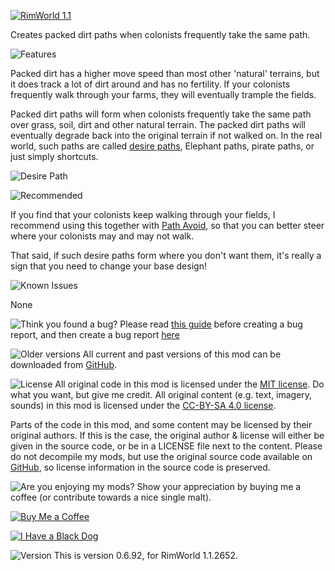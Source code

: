 [![RimWorld 1.1](https://img.shields.io/badge/RimWorld-1.1-brightgreen.svg)](http://rimworldgame.com/)

Creates packed dirt paths when colonists frequently take the same path.


  
  
![Features](https://banners.karel-kroeze.nl/title/Features.png)

Packed dirt has a higher move speed than most other 'natural' terrains, but it does track a lot of dirt around and has no fertility. If your colonists frequently walk through your farms, they will eventually trample the fields.

Packed dirt paths will form when colonists frequently take the same path over grass, soil, dirt and other natural terrain. The packed dirt paths will eventually degrade back into the original terrain if not walked on. In the real world, such paths are called [desire paths](https://en.wikipedia.org/wiki/Desire_path), Elephant paths, pirate paths, or just simply shortcuts.

![Desire Path](https://i.ibb.co/gF6Sw3t/image.png)


  
  
![Recommended](https://banners.karel-kroeze.nl/title/Recommended.png)

If you find that your colonists keep walking through your fields, I recommend using this together with
[Path Avoid](https://steamcommunity.com/sharedfiles/filedetails/?id=1180719857), so that you can better steer where your colonists may and may not walk.

That said, if such desire paths form where you don't want them, it's really a sign that you need to change your base design!


  
  
![Known Issues](https://banners.karel-kroeze.nl/title/Known%20Issues.png)

None



  
  
![Think you found a bug?](https://banners.karel-kroeze.nl/title/Think%20you%20found%20a%20bug%3F.png)
Please read [this guide](http://steamcommunity.com/sharedfiles/filedetails/?id=725234314) before creating a bug report,
 and then create a bug report [here](https://github.com/fluffy-mods/DesirePaths/issues)


  
  
![Older versions](https://banners.karel-kroeze.nl/title/Older%20versions.png)
All current and past versions of this mod can be downloaded from [GitHub](https://github.com/fluffy-mods/DesirePaths/releases).


  
  
![License](https://banners.karel-kroeze.nl/title/License.png)
All original code in this mod is licensed under the [MIT license](https://opensource.org/licenses/MIT). Do what you want, but give me credit. 
All original content (e.g. text, imagery, sounds) in this mod is licensed under the [CC-BY-SA 4.0 license](http://creativecommons.org/licenses/by-sa/4.0/).

Parts of the code in this mod, and some content may be licensed by their original authors. If this is the case, the original author & license will either be given in the source code, or be in a LICENSE file next to the content. Please do not decompile my mods, but use the original source code available on [GitHub](https://github.com/fluffy-mods/DesirePaths/), so license information in the source code is preserved.


  
  
![Are you enjoying my mods?](https://banners.karel-kroeze.nl/title/Are%20you%20enjoying%20my%20mods%3F.png)
Show your appreciation by buying me a coffee (or contribute towards a nice single malt).

[![Buy Me a Coffee](http://i.imgur.com/EjWiUwx.gif)](https://ko-fi.com/fluffymods)

[![I Have a Black Dog](https://i.ibb.co/ss59Rwy/New-Project-2.png)](https://www.youtube.com/watch?v=XiCrniLQGYc)


  
  
![Version](https://banners.karel-kroeze.nl/title/Version.png)
This is version 0.6.92, for RimWorld 1.1.2652.